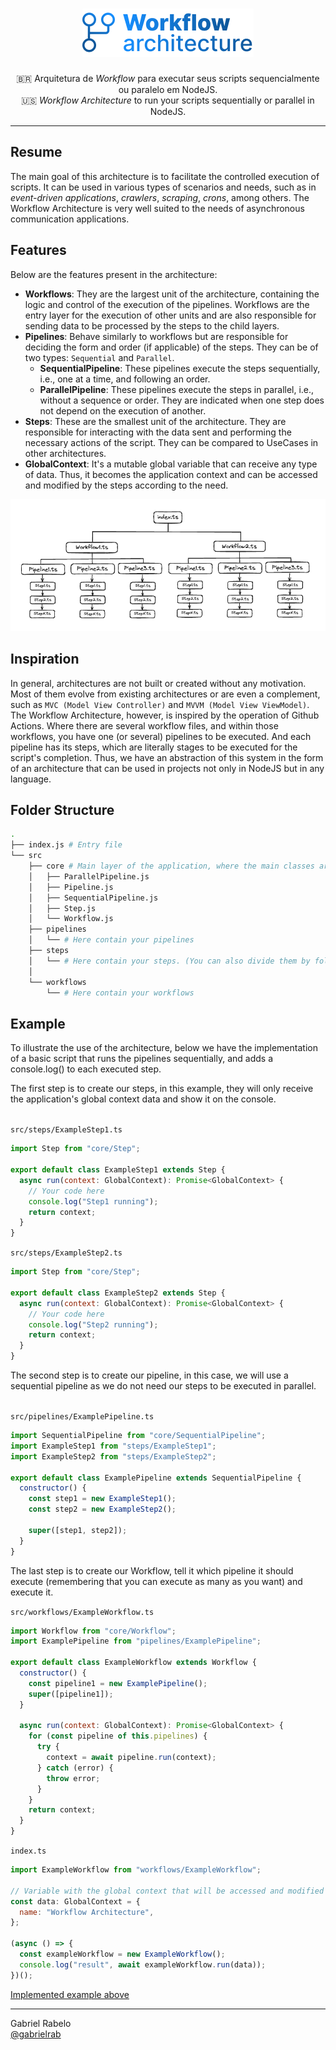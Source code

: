 <h1 align="center">
    <img src="../assets/workflow-arch-logo.png">
</h1>
<p align="center">
🇧🇷 Arquitetura de <i>Workflow</i> para executar seus scripts sequencialmente ou paralelo em NodeJS.</br>
🇺🇸 <i>Workflow Architecture</i> to run your scripts sequentially or parallel in NodeJS.
</p>
<hr>

## Resume

The main goal of this architecture is to facilitate the controlled execution of scripts. It can be used in various types of scenarios and needs, such as in _event-driven applications_, _crawlers_, _scraping_, _crons_, among others. The Workflow Architecture is very well suited to the needs of asynchronous communication applications.

## Features

Below are the features present in the architecture:

- **Workflows**: They are the largest unit of the architecture, containing the logic and control of the execution of the pipelines. Workflows are the entry layer for the execution of other units and are also responsible for sending data to be processed by the steps to the child layers.
- **Pipelines**: Behave similarly to workflows but are responsible for deciding the form and order (if applicable) of the steps. They can be of two types: `Sequential` and `Parallel`.
  - **SequentialPipeline**: These pipelines execute the steps sequentially, i.e., one at a time, and following an order.
  - **ParallelPipeline**: These pipelines execute the steps in parallel, i.e., without a sequence or order. They are indicated when one step does not depend on the execution of another.
- **Steps**: These are the smallest unit of the architecture. They are responsible for interacting with the data sent and performing the necessary actions of the script. They can be compared to UseCases in other architectures.
- **GlobalContext**: It's a mutable global variable that can receive any type of data. Thus, it becomes the application context and can be accessed and modified by the steps according to the need.

<img src="../assets/example.png">

## Inspiration

In general, architectures are not built or created without any motivation. Most of them evolve from existing architectures or are even a complement, such as `MVC (Model View Controller)` and `MVVM (Model View ViewModel)`. The Workflow Architecture, however, is inspired by the operation of Github Actions. Where there are several workflow files, and within those workflows, you have one (or several) pipelines to be executed. And each pipeline has its steps, which are literally stages to be executed for the script's completion. Thus, we have an abstraction of this system in the form of an architecture that can be used in projects not only in NodeJS but in any language.

## Folder Structure

```bash
.
├── index.js # Entry file
└── src
    ├── core # Main layer of the application, where the main classes are found
    │   ├── ParallelPipeline.js
    │   ├── Pipeline.js
    │   ├── SequentialPipeline.js
    │   ├── Step.js
    │   └── Workflow.js
    ├── pipelines
    │   └── # Here contain your pipelines
    ├── steps
    │   └── # Here contain your steps. (You can also divide them by folders)
    │
    └── workflows
        └── # Here contain your workflows
```

## Example

To illustrate the use of the architecture, below we have the implementation of a basic script that runs the pipelines sequentially, and adds a console.log() to each executed step.<br/>

The first step is to create our steps, in this example, they will only receive the application's global context data and show it on the console.<br/><br/>

`src/steps/ExampleStep1.ts`

```javascript
import Step from "core/Step";

export default class ExampleStep1 extends Step {
  async run(context: GlobalContext): Promise<GlobalContext> {
    // Your code here
    console.log("Step1 running");
    return context;
  }
}
```

`src/steps/ExampleStep2.ts`

```javascript
import Step from "core/Step";

export default class ExampleStep2 extends Step {
  async run(context: GlobalContext): Promise<GlobalContext> {
    // Your code here
    console.log("Step2 running");
    return context;
  }
}
```

The second step is to create our pipeline, in this case, we will use a sequential pipeline as we do not need our steps to be executed in parallel.<br/><br/>

`src/pipelines/ExamplePipeline.ts`

```javascript
import SequentialPipeline from "core/SequentialPipeline";
import ExampleStep1 from "steps/ExampleStep1";
import ExampleStep2 from "steps/ExampleStep2";

export default class ExamplePipeline extends SequentialPipeline {
  constructor() {
    const step1 = new ExampleStep1();
    const step2 = new ExampleStep2();

    super([step1, step2]);
  }
}
```

The last step is to create our Workflow, tell it which pipeline it should execute (remembering that you can execute as many as you want) and execute it.

`src/workflows/ExampleWorkflow.ts`

```javascript
import Workflow from "core/Workflow";
import ExamplePipeline from "pipelines/ExamplePipeline";

export default class ExampleWorkflow extends Workflow {
  constructor() {
    const pipeline1 = new ExamplePipeline();
    super([pipeline1]);
  }

  async run(context: GlobalContext): Promise<GlobalContext> {
    for (const pipeline of this.pipelines) {
      try {
        context = await pipeline.run(context);
      } catch (error) {
        throw error;
      }
    }
    return context;
  }
}
```

`index.ts`

```javascript
import ExampleWorkflow from "workflows/ExampleWorkflow";

// Variable with the global context that will be accessed and modified by the steps
const data: GlobalContext = {
  name: "Workflow Architecture",
};

(async () => {
  const exampleWorkflow = new ExampleWorkflow();
  console.log("result", await exampleWorkflow.run(data));
})();
```

[Implemented example above](https://github.com/gabrielrab/workflow-architecture/tree/example/basic-run)

<hr>
Gabriel Rabelo<br/>
<a href="https://github.com/gabrielrab">@gabrielrab</a>
